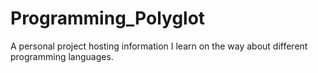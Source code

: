 # Programming_Polyglot
A personal project hosting information I learn on the way about different programming languages.
